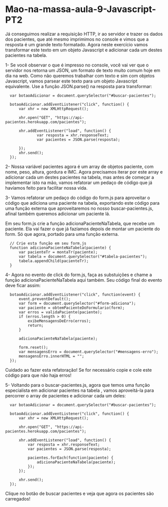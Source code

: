 # Mao-na-massa-aula-9-Javascript-PT2


Já conseguimos realizar a requisição HTTP, ir ao servidor e trazer os dados dos pacientes, que até mesmo imprimimos no console e vimos que a resposta é um grande texto formatado. Agora neste exercício vamos transformar este texto em um objeto Javascript e adicionar cada um destes pacientes na tabela.

1- Se você observar o que é impresso no console, você vai ver que o servidor nos retorna um JSON, um formato de texto muito comum hoje em dia na web. Como não queremos trabalhar com texto e sim com objetos Javascript, vamos parsear este texto para um objeto Javascript equivalente. Use a função JSON.parse() na resposta para transformar:

      var botaoAdicionar = document.querySelector("#buscar-pacientes");

      botaoAdicionar.addEventListener("click", function() {
          var xhr = new XMLHttpRequest();

          xhr.open("GET", "https://api-pacientes.herokuapp.com/pacientes");

          xhr.addEventListener("load", function() {
                  var resposta = xhr.responseText;
                  var pacientes = JSON.parse(resposta);

          });
          xhr.send();
      });
      
2- Nossa variável pacientes agora é um array de objetos paciente, com nome, peso, altura, gordura e IMC. Agora precisamos iterar por este array e adicionar cada um destes pacientes na tabela, mas antes de começar a implementar isto na mão, vamos refatorar um pedaço de código que já havíamos feito para facilitar nossa vida.

3- Vamos refatorar um pedaço do código do form.js para aproveitar o código que adiciona uma paciente na tabela, exportando este código para uma função externa que aproveitaremos no nosso buscar-pacientes.js, afinal também queremos adicionar um paciente lá.

Em seu form.js crie a função adicionaPacienteNaTabela, que recebe um paciente. Ela vai fazer o que já fazíamos depois de montar um paciente do form. Só que agora, portado para uma função externa.

      // Crie esta função em seu form.js
      function adicionaPacienteNaTabela(paciente) {
          var pacienteTr = montaTr(paciente);
          var tabela = document.querySelector("#tabela-pacientes");
          tabela.appendChild(pacienteTr);
      }
      
      
4- Agora no evento de click do form.js, faça as substuições e chame a função adicionaPacienteNaTabela aqui também. Seu código final do evento deve ficar assim:

      botaoAdicionar.addEventListener("click", function(event) {
          event.preventDefault();
          var form = document.querySelector("#form-adiciona");
          var paciente = obtemPacienteDoFormulario(form);
          var erros = validaPaciente(paciente);
          if (erros.length > 0) {
              exibeMensagensDeErro(erros);
              return;
          }

          adicionaPacienteNaTabela(paciente);

          form.reset();    
          var mensagensErro = document.querySelector("#mensagens-erro");
          mensagensErro.innerHTML = "";
      });
      
      
      
Cuidado ao fazer esta refatoração! Se for necessário copie e cole este código para que não haja erros!

5- Voltando para o buscar-pacientes.js, agora que temos uma função especialista em adicionar pacientes na tabela , vamos aproveitá-la para percorrer o array de pacientes e adicionar cada um deles:

      var botaoAdicionar = document.querySelector("#buscar-pacientes");

      botaoAdicionar.addEventListener("click", function() {
          var xhr = new XMLHttpRequest();

          xhr.open("GET", "https://api-pacientes.herokuapp.com/pacientes");

          xhr.addEventListener("load", function() {
              var resposta = xhr.responseText;
              var pacientes = JSON.parse(resposta);

              pacientes.forEach(function(paciente) {
                  adicionaPacienteNaTabela(paciente);
              });
          });

          xhr.send();
      });
      
      
      
Clique no botão de buscar pacientes e veja que agora os pacientes são carregados!

